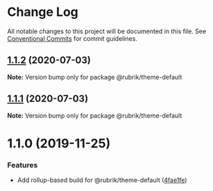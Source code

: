# Change Log

All notable changes to this project will be documented in this file.
See [Conventional Commits](https://conventionalcommits.org) for commit guidelines.

## [1.1.2](https://github.com/brettgullan/rubrik/compare/@rubrik/theme-default@1.1.1...@rubrik/theme-default@1.1.2) (2020-07-03)

**Note:** Version bump only for package @rubrik/theme-default





## [1.1.1](https://github.com/brettgullan/rubrik/compare/@rubrik/theme-default@1.1.0...@rubrik/theme-default@1.1.1) (2020-07-03)

**Note:** Version bump only for package @rubrik/theme-default





# 1.1.0 (2019-11-25)


### Features

* Add rollup-based build for @rubrik/theme-default ([4fae1fe](https://github.com/brettgullan/rubrik/commit/4fae1fe2764130f696861297fbac561ca38fffed))
